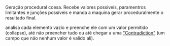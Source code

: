 Geração procedural coesa.
Recebe valores possiveis, paramentros limitantes e junções possíveis e manda a maquina gerar proceduralmente o resultado final.

analisa cada elemento vazio e preenche ele com um valor permitido (collapse), até não preencher tudo ou até chegar a uma <u>"Contradiction"</u> (um campo que não nenhum valor é valido ali).
